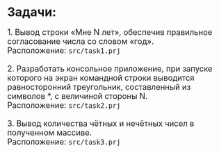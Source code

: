 # Задачи:
<font size="4">
1. Вывод строки «Мне N лет», обеспечив правильное согласование числа со словом «год».<br>
Расположение: <code>src/task1.prj</code><br><br>
2. Разработать консольное приложение, при запуске которого на экран командной строки
выводится равносторонний треугольник, составленный из символов *, с величиной стороны N.<br>
Расположение: <code>src/task2.prj</code><br><br>
3. Вывод количества чётных и нечётных чисел в полученном массиве.<br>
Расположение: <code>src/task3.prj</code>
</font>
